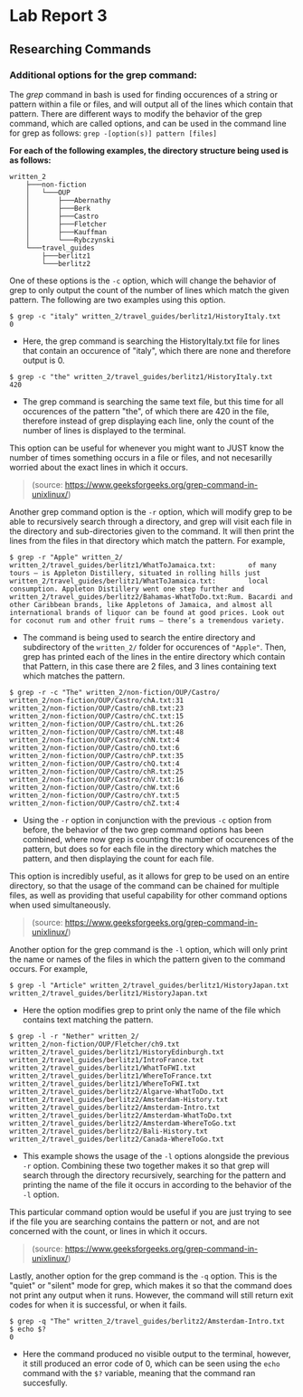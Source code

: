# Lab Report 3
## Researching Commands
### **Additional options for the grep command:**

The *grep* command in bash is used for finding occurences of a string or pattern within a file or files, and will output all of the lines which contain that pattern. There are different ways to modify the behavior of the grep command, which are called options, and can be used in the command line for grep as follows: `grep -[option(s)] pattern [files]`

**For each of the following examples, the directory structure being used is as follows:**
```
written_2
    ├───non-fiction
    │   └───OUP
    │       ├───Abernathy
    │       ├───Berk
    │       ├───Castro
    │       ├───Fletcher
    │       ├───Kauffman
    │       └───Rybczynski
    └───travel_guides
        ├───berlitz1
        └───berlitz2
```

One of these options is the `-c` option, which will change the behavior of grep to only output the count of the number of lines which match the given pattern. The following are two examples using this option. 
```
$ grep -c "italy" written_2/travel_guides/berlitz1/HistoryItaly.txt 
0
```
* Here, the grep command is searching the HistoryItaly.txt file for lines that contain an occurence of "italy", which there are none and therefore output is 0.
```
$ grep -c "the" written_2/travel_guides/berlitz1/HistoryItaly.txt
420
```
* The grep command is searching the same text file, but this time for all occurences of the pattern "the", of which there are 420 in the file, therefore instead of grep displaying each line, only the count of the number of lines is displayed to the terminal.

This option can be useful for whenever you might want to JUST know the number of times something occurs in a file or files, and not necesarilly worried about the exact lines in which it occurs.

> (source: https://www.geeksforgeeks.org/grep-command-in-unixlinux/)

Another grep command option is the `-r` option, which will modify grep to be able to recursively search through a directory, and grep will visit each file in the directory and sub-directories given to the command. It will then print the lines from the files in that directory which match the pattern. For example,
```
$ grep -r "Apple" written_2/
written_2/travel_guides/berlitz1/WhatToJamaica.txt:        of many tours — is Appleton Distillery, situated in rolling hills just
written_2/travel_guides/berlitz1/WhatToJamaica.txt:        local consumption. Appleton Distillery went one step further and
written_2/travel_guides/berlitz2/Bahamas-WhatToDo.txt:Rum. Bacardi and other Caribbean brands, like Appletons of Jamaica, and almost all international brands of liquor can be found at good prices. Look out for coconut rum and other fruit rums — there’s a tremendous variety.
```
* The command is being used to search the entire directory and subdirectory of the `written_2/` folder for occurences of `"Apple"`. Then, grep has printed each of the lines in the entire directory which contain that Pattern, in this case there are 2 files, and 3 lines containing text which matches the pattern.

```
$ grep -r -c "The" written_2/non-fiction/OUP/Castro/
written_2/non-fiction/OUP/Castro/chA.txt:31
written_2/non-fiction/OUP/Castro/chB.txt:23
written_2/non-fiction/OUP/Castro/chC.txt:15
written_2/non-fiction/OUP/Castro/chL.txt:26
written_2/non-fiction/OUP/Castro/chM.txt:48
written_2/non-fiction/OUP/Castro/chN.txt:4 
written_2/non-fiction/OUP/Castro/chO.txt:6 
written_2/non-fiction/OUP/Castro/chP.txt:35
written_2/non-fiction/OUP/Castro/chQ.txt:4 
written_2/non-fiction/OUP/Castro/chR.txt:25
written_2/non-fiction/OUP/Castro/chV.txt:16
written_2/non-fiction/OUP/Castro/chW.txt:6 
written_2/non-fiction/OUP/Castro/chY.txt:5 
written_2/non-fiction/OUP/Castro/chZ.txt:4
```
* Using the `-r` option in conjunction with the previous `-c` option from before, the behavior of the two grep command options has been combined, where now grep is counting the number of occurences of the pattern, but does so for each file in the directory which matches the pattern, and then displaying the count for each file.

This option is incredibly useful, as it allows for grep to be used on an entire directory, so that the usage of the command can be chained for multiple files, as well as providing that useful capability for other command options when used simultaneously.

> (source: https://www.geeksforgeeks.org/grep-command-in-unixlinux/)

Another option for the grep command is the `-l` option, which will only print the name or names of the files in which the pattern given to the command occurs. For example,
```
$ grep -l "Article" written_2/travel_guides/berlitz1/HistoryJapan.txt 
written_2/travel_guides/berlitz1/HistoryJapan.txt
```
* Here the option modifies grep to print only the name of the file which contains text matching the pattern.
```
$ grep -l -r "Nether" written_2/
written_2/non-fiction/OUP/Fletcher/ch9.txt
written_2/travel_guides/berlitz1/HistoryEdinburgh.txt
written_2/travel_guides/berlitz1/IntroFrance.txt        
written_2/travel_guides/berlitz1/WhatToFWI.txt
written_2/travel_guides/berlitz1/WhereToFrance.txt      
written_2/travel_guides/berlitz1/WhereToFWI.txt
written_2/travel_guides/berlitz2/Algarve-WhatToDo.txt   
written_2/travel_guides/berlitz2/Amsterdam-History.txt  
written_2/travel_guides/berlitz2/Amsterdam-Intro.txt    
written_2/travel_guides/berlitz2/Amsterdam-WhatToDo.txt 
written_2/travel_guides/berlitz2/Amsterdam-WhereToGo.txt
written_2/travel_guides/berlitz2/Bali-History.txt       
written_2/travel_guides/berlitz2/Canada-WhereToGo.txt
```
* This example shows the usage of the `-l` options alongside the previous `-r` option. Combining these two together makes it so that grep will search through the directory recursively, searching for the pattern and printing the name of the file it occurs in according to the behavior of the `-l` option.

This particular command option would be useful if you are just trying to see if the file you are searching contains the pattern or not, and are not concerned with the count, or lines in which it occurs.

> (source: https://www.geeksforgeeks.org/grep-command-in-unixlinux/)

Lastly, another option for the grep command is the `-q` option. This is the "quiet" or "silent" mode for grep, which makes it so that the command does not print any output when it runs. However, the command will still return exit codes for when it is successful, or when it fails.
```
$ grep -q "The" written_2/travel_guides/berlitz2/Amsterdam-Intro.txt
$ echo $?
0
```
* Here the command produced no visible output to the terminal, however, it still produced an error code of 0, which can be seen using the `echo` command with the `$?` variable, meaning that the command ran succesfully.

